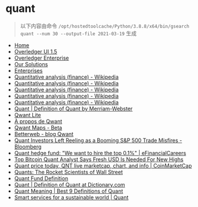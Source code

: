 
quant
=====


> 以下内容由命令 `/opt/hostedtoolcache/Python/3.8.8/x64/bin/gsearch quant --num 30 --output-file 2021-03-19` 生成

- [Home](https://www.quant.network/)
- [Overledger UI 1.5](https://developer.quant.network/)
- [Overledger Enterprise](https://www.quant.network/overledger-enterprise)
- [Our Solutions](https://www.quant.network/our-solutions)
- [Enterprises](https://www.quant.network/enterprise)
- [Quantitative analysis (finance) - Wikipedia](https://en.wikipedia.org/wiki/Quantitative_analysis_(finance))
- [Quantitative analysis (finance) - Wikipedia](https://en.wikipedia.org/wiki/Quantitative_analysis_(finance)#History)
- [Quantitative analysis (finance) - Wikipedia](https://en.wikipedia.org/wiki/Quantitative_analysis_(finance)#Education)
- [Quantitative analysis (finance) - Wikipedia](https://en.wikipedia.org/wiki/Quantitative_analysis_(finance)#Types)
- [Quantitative analysis (finance) - Wikipedia](https://en.wikipedia.org/wiki/Quantitative_analysis_(finance)#Mathematical_and_statistical_approaches)
- [Quant | Definition of Quant by Merriam-Webster](https://www.merriam-webster.com/dictionary/quant)
- [Qwant Lite](https://www.qwant.com/?l=en)
- [À propos de Qwant](https://about.qwant.com/fr/)
- [Qwant Maps - Beta](https://www.qwant.com/maps)
- [Betterweb - blog Qwant](https://betterweb.qwant.com/)
- [Quant Investors Left Reeling as a Booming S&P 500 Trade Misfires - Bloomberg](https://www.bloomberg.com/news/articles/2021-03-16/quant-investors-left-reeling-as-a-booming-s-p-500-trade-misfires)
- [Quant hedge fund: "We want to hire the top 0.1%" | eFinancialCareers](https://www.efinancialcareers.com/news/2021/03/jobs-worldquant)
- [Top Bitcoin Quant Analyst Says Fresh USD Is Needed For New Highs](https://www.newsbtc.com/analysis/btc/bitcoin-fresh-usd-btc-rally-highs/)
- [Quant price today, QNT live marketcap, chart, and info | CoinMarketCap](https://coinmarketcap.com/currencies/quant/)
- [Quants: The Rocket Scientists of Wall Street](https://www.investopedia.com/articles/financialcareers/08/quants-quantitative-analyst.asp)
- [Quant Fund Definition](https://www.investopedia.com/terms/q/quantfund.asp)
- [Quant | Definition of Quant at Dictionary.com](https://www.dictionary.com/browse/quant)
- [Quant Meaning | Best 9 Definitions of Quant](https://www.yourdictionary.com/quant)
- [Smart services for a sustainable world | Quant](https://www.quantservice.com/)
